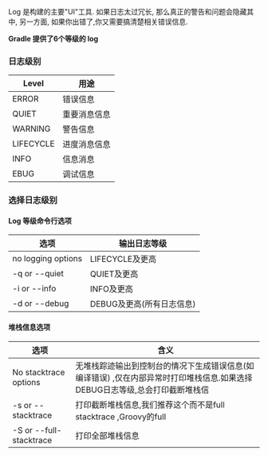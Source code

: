 Log 是构建的主要"UI"工具. 如果日志太过冗长, 那么真正的警告和问题会隐藏其中, 另一方面, 如果你出错了,你又需要搞清楚相关错误信息. 

**Gradle 提供了6个等级的 log**

### 日志级别


|Level |    用途|
|-------|-------|
|ERROR	|错误信息
|QUIET	|重要消息信息
|WARNING|	警告信息
|LIFECYCLE|	进度消息信息
|INFO	|信息消息
|EBUG	|调试信息

### 选择日志级别

#### Log 等级命令行选项

|选项	|     输出日志等级|
|-------|---------------|
|no logging options|	LIFECYCLE及更高
|-q or --quiet	|QUIET及更高
|-i or --info	|INFO及更高
|-d or --debug	|DEBUG及更高(所有日志信息)

#### 堆栈信息选项

|选项    |	含义|
|--------|---------|
|No stacktrace options|	无堆栈踪迹输出到控制台的情况下生成错误信息(如编译错误) ,仅在内部异常时打印堆栈信息.如果选择DEBUG日志等级,总会打印截断堆栈信|息
|-s or --stacktrace|	打印截断堆栈信息,我们推荐这个而不是full stacktrace ,Groovy的full |stacktrace|非常详细.(由于底层的动态调用机制。然而，他们通常不包含你的代码出了什么错的相关信息)
-S or --full-stacktrace |	打印全部堆栈信息







